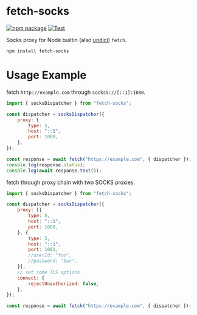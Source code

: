 # fetch-socks

[![npm package](https://img.shields.io/npm/v/fetch-socks.svg)](https://npmjs.com/package/fetch-socks)
[![Test](https://github.com/Kaciras/fetch-socks/actions/workflows/test.yml/badge.svg)](https://github.com/Kaciras/fetch-socks/actions/workflows/test.yml)

Socks proxy for Node builtin (also [undici](https://github.com/nodejs/undici)) `fetch`.

```shell
npm install fetch-socks
```

# Usage Example

fetch `http://example.com` through `socks5://[::1]:1080`.

```javascript
import { socksDispatcher } from "fetch-socks";

const dispatcher = socksDispatcher({
    proxy: {
        type: 5,
        host: "::1",
        port: 1080,
    },
});

const response = await fetch("https://example.com", { dispatcher });
console.log(response.status);
console.log(await response.text());
```

fetch through proxy chain with two SOCKS proxies.

```javascript
import { socksDispatcher } from "fetch-socks";

const dispatcher = socksDispatcher({
    proxy: [{
		type: 5,
        host: "::1",
        port: 1080,
    }, {
		type: 5,
        host: "::1",
        port: 1081,
        //userId: "foo",
        //password: "bar",
	}],
    // set some TLS options
    connect: {
        rejectUnauthorized: false,
    },
});

const response = await fetch("https://example.com", { dispatcher });
```
